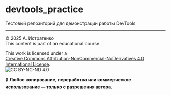 # devtools_practice

Тестовый репозиторий для демонстрации работы DevTools
___  
© 2025 A. Истратенко  
This content is part of an educational course.  

This work is licensed under a  
[Creative Commons Attribution-NonCommercial-NoDerivatives 4.0 International License](https://creativecommons.org/licenses/by-nc-nd/4.0/).  
![CC BY-NC-ND 4.0](https://licensebuttons.net/l/by-nc-nd/4.0/88x31.png)

🔒 **Любое копирование, переработка или коммерческое использование — только с разрешения автора.**
